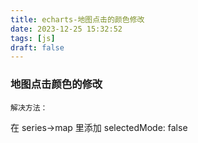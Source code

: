 ```yaml
---
title: echarts-地图点击的颜色修改
date: 2023-12-25 15:32:52
tags: [js]
draft: false
---
```


### 地图点击颜色的修改

`解决方法：`

在 series->map 里添加 selectedMode: false